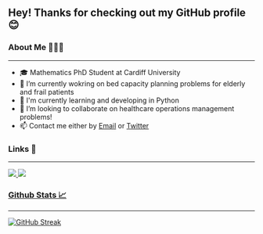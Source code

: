## Hey! Thanks for checking out my GitHub profile 😊

### About Me 👩🏻‍🎓
---
- 🎓 Mathematics PhD Student at Cardiff University
- 🏥 I’m currently wokring on bed capacity planning problems for elderly and frail patients
- 🌱 I'm currently learning and developing in Python
- 👯 I’m looking to collaborate on healthcare operations management problems!
- 📫 Contact me either by [Email](WilliamsEM20@cardiff.ac.uk) or [Twitter](https://twitter.com/LizzieWilliams8)


### Links 🔗
---
<a href="https://www.linkedin.com/in/elizabeth-m-williams/">
    <img src="https://img.shields.io/badge/linkedin-%230077B5.svg?&style=for-the-badge&logo=linkedin&logoColor=white" />
<a href="https://www.researchgate.net/profile/Elizabeth-Williams-48">
    <img src="https://img.shields.io/badge/Research_Gate-00CCBB.svg?&style=for-the-badge&logo=ResearchGate&logoColor=white" />

### Github Stats 📈
---
[![GitHub Streak](https://github-readme-streak-stats.herokuapp.com/?user=DenverCoder1)](https://git.io/streak-stats)
